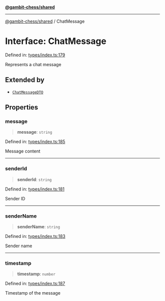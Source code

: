 [**@gambit-chess/shared**](../README.md)

***

[@gambit-chess/shared](../globals.md) / ChatMessage

# Interface: ChatMessage

Defined in: [types/index.ts:179](https://github.com/cango91/gambit-chess/blob/d79bd73a9b1359341cbe89b368f1eb5b66a60564/shared/src/types/index.ts#L179)

Represents a chat message

## Extended by

- [`ChatMessageDTO`](ChatMessageDTO.md)

## Properties

### message

> **message**: `string`

Defined in: [types/index.ts:185](https://github.com/cango91/gambit-chess/blob/d79bd73a9b1359341cbe89b368f1eb5b66a60564/shared/src/types/index.ts#L185)

Message content

***

### senderId

> **senderId**: `string`

Defined in: [types/index.ts:181](https://github.com/cango91/gambit-chess/blob/d79bd73a9b1359341cbe89b368f1eb5b66a60564/shared/src/types/index.ts#L181)

Sender ID

***

### senderName

> **senderName**: `string`

Defined in: [types/index.ts:183](https://github.com/cango91/gambit-chess/blob/d79bd73a9b1359341cbe89b368f1eb5b66a60564/shared/src/types/index.ts#L183)

Sender name

***

### timestamp

> **timestamp**: `number`

Defined in: [types/index.ts:187](https://github.com/cango91/gambit-chess/blob/d79bd73a9b1359341cbe89b368f1eb5b66a60564/shared/src/types/index.ts#L187)

Timestamp of the message
